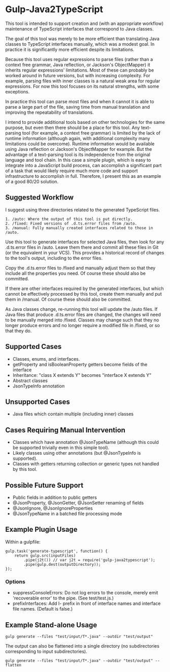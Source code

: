 Gulp-Java2TypeScript
============================

This tool is intended to support creation and (with an appropriate workflow) 
maintenance of TypeScript interfaces that correspond to Java classes.

The goal of this tool was merely to be more efficient than translating Java
classes to TypeScript interfaces manually, which was a modest goal.  In
practice it is significantly more efficient despite its limitations.

Because this tool uses regular expressions to parse files (rather than a
context free grammar, Java reflection, or Jackson's ObjectMapper) it inherits
regular expressions' limitations.  Most of these can probably be worked around
in future versions, but with increasing complexity.  For example, parsing files
with inner classes is a natural weak area for regular expressions.  For now this
tool focuses on its natural strengths, with some exceptions.

In practice this tool can parse most files and when it cannot it is able to 
parse a large part of the file, saving time from manual translation and
improving the repeatability of translations.

I intend to provide additional tools based on other technologies for the same
purpose, but even then there should be a place for this tool.  Any text-parsing
tool (for example, a context free grammar) is limited by the lack of runtime
information (although again, with additional complexity many limitations could 
be overcome).  Runtime information would be available using Java reflection
or Jackson's ObjectMapper for example.  But the advantage
of a text-parsing tool is its independence from the original language and
tool chain.  In this case a simple plugin, which is easy to integrate into
a JavaScript build process, can accomplish a significant part of a task that
would likely require much more code and support infrastructure to accomplish
in full.  Therefore, I present this as an example of a good 80/20 solution.

Suggested Workflow
------------------

I suggest using three directories related to the generated TypeScript files.

	1. /auto: Where the output of this tool is put directly.
	2. /fixed: Fixed versions of .d.ts.error files from /auto.
	3. /manual: Fully manually created interfaces related to those in /auto.

Use this tool to generate interfaces for selected Java files, then look for any
.d.ts.error files in /auto.  Leave them there and commit all these files in Git
(or the equivalent in your VCS).  This provides a historical record of changes to
the tool's output, including to the error files.

Copy the .d.ts.error files to /fixed and manually adjust them so that they
include all the properties you need.  Of course these should also be committed.

If there are other interfaces required by the generated interfaces, but which
cannot be effectively processed by this tool, create them manually and put them
in /manual.  Of course these should also be committed.

As Java classes change, re-running this tool will update the /auto files.  If
Java files that produce .d.ts.error files are changed, the changes will need to
be manually merged into /fixed.  Classes may change such that they no longer
produce errors and no longer require a modified file in /fixed, or so that they
do.

Supported Cases
---------------
* Classes, enums, and interfaces.
* getProperty and isBooleanProperty getters become fields of the interface
* Inheritance: "class X extends Y" becomes "interface X extends Y"
* Abstract classes
* JsonTypeInfo annotation

Unsupported Cases
-----------------
* Java files which contain multiple (including inner) classes

Cases Requiring Manual Intervention
---------------------------------
* Classes which have annotation @JsonTypeName (although this could be
    supported trivially even in this simple tool).
* Likely classes using other annotations (but @JsonTypeInfo is supported).
* Classes with getters returning collection or generic types not handled by this tool.

Possible Future Support
-----------------------
* Public fields in addition to public getters
* @JsonProperty, @JsonGetter, @JsonSetter renaming of fields
* @JsonIgnore, @JsonIgnoreProperties
* @JsonTypeName in a batched file processing mode

Example Plugin Usage
--------------------

Within a gulpfile:

	gulp.task('generate-typescript', function() {
		return gulp.src(inputFiles)
		    .pipe(j2t()) // var j2t = require('gulp-java2typescript');
	    	.pipe(gulp.dest(outputDirectory));
	});

### Options ###
* suppressConsoleErrors: Do not log errors to the console, merely emit 'recoverable error' to the pipe. (See test/test.js.)
* prefixInterfaces: Add I- prefix in front of interface names and interface file names. (Default is false.)

Example Stand-alone Usage
-------------------------

	gulp generate --files "test/input/T*.java" --outdir "test/output"

The output can also be flattened into a single directory (no subdirectories corresponding to input subdirectories).

	gulp generate --files "test/input/T*.java" --outdir "test/output" --flatten
